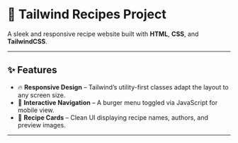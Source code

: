 # 🥗 **Tailwind Recipes Project**

A sleek and responsive recipe website built with **HTML**, **CSS**, and **TailwindCSS**.



---

## ✨ Features

- 🔥 **Responsive Design** – Tailwind’s utility-first classes adapt the layout to any screen size.
- 🍔 **Interactive Navigation** – A burger menu toggled via JavaScript for mobile view.
- 📸 **Recipe Cards** – Clean UI displaying recipe names, authors, and preview images.

---


